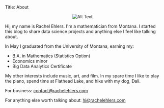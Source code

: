 Title: About

<span style="display:block;text-align:center">![Alt Text]({filename}/images/aboutphoto.jpg)</span>


Hi, my name is Rachel Ehlers. I'm a mathematician from Montana. I started this blog to share data science projects and anything else I feel like talking about.

In May I graduated from the University of Montana, earning my: 

- B.A. in Mathematics (Statistics Option)
- Economics minor
- Big Data Analytics Certificate

My other interests include music, art, and film. In my spare time I like to play the piano, spend time at Flathead Lake, and hike with my dog, Dali.


For business: <contact@rachelehlers.com>

For anything else worth talking about: <hi@rachelehlers.com>


